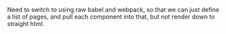 Need to switch to using raw babel and webpack, so that we can just define a list of pages, and pull each component into that, but not render 
down to straight html.